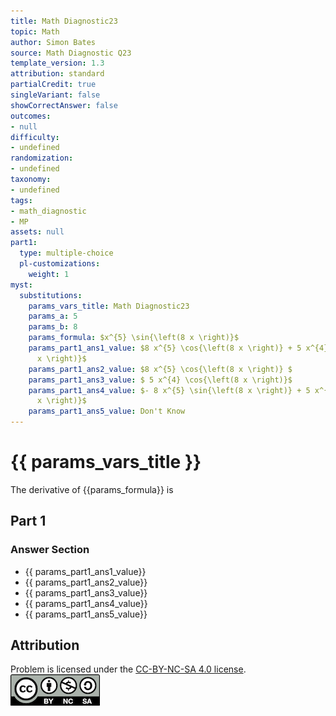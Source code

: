 ```yaml
---
title: Math Diagnostic23
topic: Math
author: Simon Bates
source: Math Diagnostic Q23
template_version: 1.3
attribution: standard
partialCredit: true
singleVariant: false
showCorrectAnswer: false
outcomes:
- null
difficulty:
- undefined
randomization:
- undefined
taxonomy:
- undefined
tags:
- math_diagnostic
- MP
assets: null
part1:
  type: multiple-choice
  pl-customizations:
    weight: 1
myst:
  substitutions:
    params_vars_title: Math Diagnostic23
    params_a: 5
    params_b: 8
    params_formula: $x^{5} \sin{\left(8 x \right)}$
    params_part1_ans1_value: $8 x^{5} \cos{\left(8 x \right)} + 5 x^{4} \sin{\left(8
      x \right)}$
    params_part1_ans2_value: $8 x^{5} \cos{\left(8 x \right)} $
    params_part1_ans3_value: $ 5 x^{4} \cos{\left(8 x \right)}$
    params_part1_ans4_value: $- 8 x^{5} \sin{\left(8 x \right)} + 5 x^{4} \cos{\left(8
      x \right)}$
    params_part1_ans5_value: Don't Know
---
```

# {{ params_vars_title }}
The derivative of {{params_formula}} is

## Part 1

### Answer Section

- {{ params_part1_ans1_value}}
- {{ params_part1_ans2_value}}
- {{ params_part1_ans3_value}}
- {{ params_part1_ans4_value}}
- {{ params_part1_ans5_value}}

## Attribution

Problem is licensed under the [CC-BY-NC-SA 4.0 license](https://creativecommons.org/licenses/by-nc-sa/4.0/).<br> ![The Creative Commons 4.0 license requiring attribution-BY, non-commercial-NC, and share-alike-SA license.](https://raw.githubusercontent.com/firasm/bits/master/by-nc-sa.png)